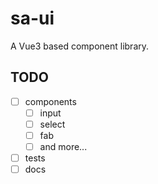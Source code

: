 # sa-ui

A Vue3 based component library.

## TODO

- [ ] components
  - [ ] input
  - [ ] select
  - [ ] fab
  - [ ] and more...
- [ ] tests
- [ ] docs
